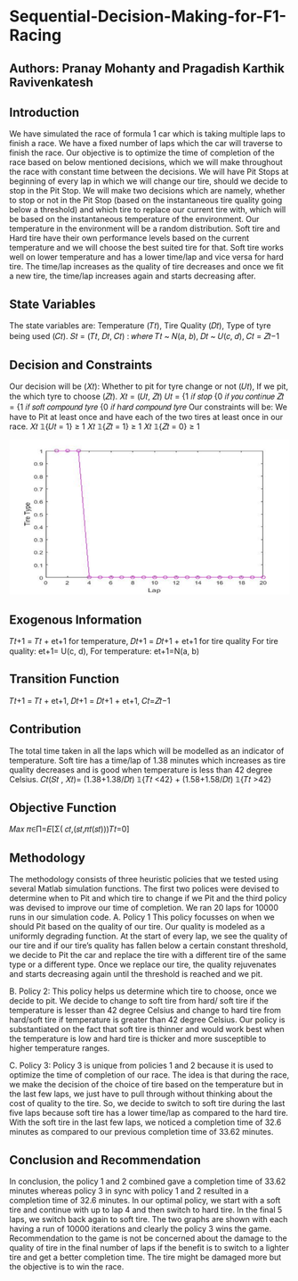 # Sequential-Decision-Making-for-F1-Racing

## Authors: Pranay Mohanty and Pragadish Karthik Ravivenkatesh

## Introduction 
We have simulated the race of formula 1 car which is taking multiple laps to finish a race. We have a fixed number of laps which the car will traverse to finish the race. Our objective is to optimize the time of completion of the race based on below mentioned decisions, which we will make throughout the race with constant time between the decisions. We will have Pit Stops at beginning of every lap in which we will change our tire, should we decide to stop in the Pit Stop.
We will make two decisions which are namely, whether to stop or not in the Pit Stop (based on the
instantaneous tire quality going below a threshold) and which tire to replace our current tire with, which
will be based on the instantaneous temperature of the environment. Our temperature in the environment
will be a random distribution. Soft tire and Hard tire have their own performance levels based on the
current temperature and we will choose the best suited tire for that. Soft tire works well on lower
temperature and has a lower time/lap and vice versa for hard tire. The time/lap increases as the quality of
tire decreases and once we fit a new tire, the time/lap increases again and starts decreasing after.

## State Variables 
The state variables are: Temperature (𝑇𝑡), Tire Quality (𝐷𝑡), Type of tyre being used (𝐶𝑡).
𝑆𝑡 = (𝑇𝑡, 𝐷𝑡, 𝐶𝑡) :
𝑤ℎ𝑒𝑟𝑒 𝑇𝑡 ~ 𝑁(𝑎, 𝑏), 𝐷𝑡 ~ 𝑈(𝑐, 𝑑), 𝐶𝑡 = 𝑍𝑡−1

## Decision and Constraints 
Our decision will be (𝑋𝑡): Whether to pit for tyre change or not (𝑈𝑡), If we pit, the which tyre to
choose (𝑍𝑡).
            𝑋𝑡 = (𝑈𝑡, 𝑍𝑡)
𝑈𝑡 = {1 𝑖𝑓 𝑠𝑡𝑜𝑝 
     {0 𝑖𝑓 𝑦𝑜𝑢 𝑐𝑜𝑛𝑡𝑖𝑛𝑢𝑒
𝑍𝑡 = {1 𝑖𝑓 𝑠𝑜𝑓𝑡 𝑐𝑜𝑚𝑝𝑜𝑢𝑛𝑑 𝑡𝑦𝑟𝑒
     {0 𝑖𝑓 ℎ𝑎𝑟𝑑 𝑐𝑜𝑚𝑝𝑜𝑢𝑛𝑑 𝑡𝑦𝑟𝑒
Our constraints will be: We have to Pit at least once and have each of the two tires at least once in our
race.
        𝑋𝑡 𝟙{𝑈𝑡 = 1} ≥ 1 𝑋𝑡 𝟙{𝑍𝑡 = 1} ≥ 1 𝑋𝑡 𝟙{𝑍𝑡 = 0} ≥ 1
        
![alt-text](https://github.com/Pm1995/Sequential-Decision-Making-for-F1-Racing/blob/master/image.png)

        
## Exogenous Information 
𝑇𝑡+1 = 𝑇𝑡 + et+1 for temperature, 𝐷𝑡+1 = 𝐷𝑡+1 + et+1 for tire quality
For tire quality: et+1= U(c, d), For temperature: et+1=N(a, b)

## Transition Function 
𝑇𝑡+1 = 𝑇𝑡 + et+1, 𝐷𝑡+1 = 𝐷𝑡+1 + et+1, 𝐶𝑡=𝑍𝑡−1

## Contribution 
The total time taken in all the laps which will be modelled as an indicator of temperature. Soft tire has a time/lap of 1.38 minutes which increases as tire quality decreases and is good when temperature is less than 42 degree Celsius.
  𝐶𝑡(𝑆𝑡 , 𝑋𝑡)= (1.38+1.38/𝐷𝑡) 𝟙{𝑇𝑡 <42} + (1.58+1.58/𝐷𝑡) 𝟙{𝑇𝑡 >42}
  
## Objective Function 
𝑀𝑎𝑥 𝜋∈Π=𝐸[Σ( 𝑐𝑡,(𝑠𝑡,𝜋𝑡(𝑠𝑡)))𝑇𝑡=0]

## Methodology 
The methodology consists of three heuristic policies that we tested using several Matlab simulation functions. The first two polices were devised to determine when to Pit and which tire to change if we Pit and the third policy was devised to improve our time of completion. We ran 20 laps for 10000 runs in our simulation code.
A. Policy 1
This policy focusses on when we should Pit based on the quality of our tire. Our quality is modeled as a uniformly degrading function. At the start of every lap, we see the quality of our tire and if our tire’s quality has fallen below a certain constant threshold, we decide to Pit the car and replace the tire with a different tire of the same type or a different type. Once we replace our tire, the quality rejuvenates and starts decreasing again until the threshold is reached and we pit.

B. Policy 2:
This policy helps us determine which tire to choose, once we decide to pit. We decide to change to soft tire from hard/ soft tire if the temperature is lesser than 42 degree Celsius and change to hard tire from hard/soft tire if temperature is greater than 42 degree Celsius. Our policy is substantiated on the fact that soft tire is thinner and would work best when the temperature is low and hard tire is thicker and more susceptible to higher temperature ranges.

C. Policy 3:
Policy 3 is unique from policies 1 and 2 because it is used to optimize the time of completion of our race. The idea is that during the race, we make the decision of the choice of tire based on the temperature but in the last few laps, we just have to pull through without thinking about the cost of quality to the tire. So, we decide to switch to soft tire during the last five laps because soft tire has a lower time/lap as compared to the hard tire. With the soft tire in the last few laps, we noticed a completion time of 32.6 minutes as compared to our previous completion time of 33.62 minutes.

## Conclusion and Recommendation ##
In conclusion, the policy 1 and 2 combined gave a completion time of 33.62 minutes whereas policy 3 in sync with policy 1 and 2 resulted in a completion time of 32.6 minutes. In our optimal policy, we start with a soft tire and continue with up to lap 4 and then switch to hard tire. In the final 5 laps, we switch back again to soft tire. The two graphs are shown with each having a run of 10000 iterations and clearly the policy 3 wins the game. Recommendation to the game is not be concerned about the damage to the quality of tire in the final number of laps if the benefit is to switch to a lighter tire and get a better completion time. The tire might be damaged more but the objective is to win the race.


